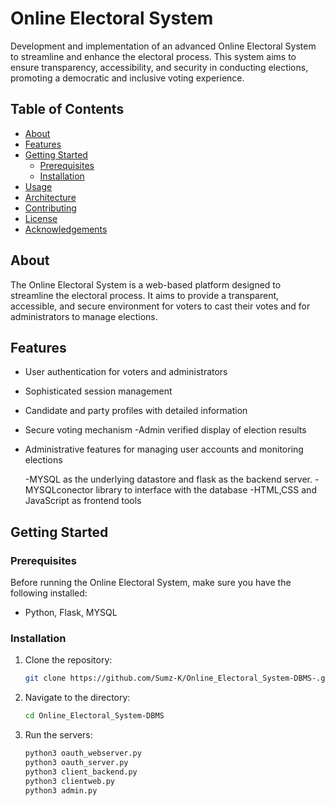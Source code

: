 # Online Electoral System

Development and implementation of an advanced Online Electoral System to streamline and enhance the electoral process. This system aims to ensure transparency, accessibility, and security in conducting elections, promoting a democratic and inclusive voting experience.



## Table of Contents

- [About](#about)
- [Features](#features)
- [Getting Started](#getting-started)
  - [Prerequisites](#prerequisites)
  - [Installation](#installation)
- [Usage](#usage)
- [Architecture](#architecture)
- [Contributing](#contributing)
- [License](#license)
- [Acknowledgements](#acknowledgements)

## About

The Online Electoral System is a web-based platform designed to streamline the electoral process. It aims to provide a transparent, accessible, and secure environment for voters to cast their votes and for administrators to manage elections.

## Features

- User authentication for voters and administrators
- Sophisticated session management 
- Candidate and party profiles with detailed information
- Secure voting mechanism
-Admin verified display of election results
- Administrative features for managing user accounts and monitoring elections

  -MYSQL as the underlying datastore and flask as the backend server.
  -MYSQLconector library to interface with the database
  -HTML,CSS and JavaScript as frontend tools

## Getting Started

### Prerequisites

Before running the Online Electoral System, make sure you have the following installed:

- Python, Flask, MYSQL

### Installation

1. Clone the repository:

   ```bash
   git clone https://github.com/Sumz-K/Online_Electoral_System-DBMS-.git
2. Navigate to the directory:
   ```bash
   cd Online_Electoral_System-DBMS
3. Run the servers:
   ```bash
   python3 oauth_webserver.py
   python3 oauth_server.py
   python3 client_backend.py
   python3 clientweb.py
   python3 admin.py
   
   

